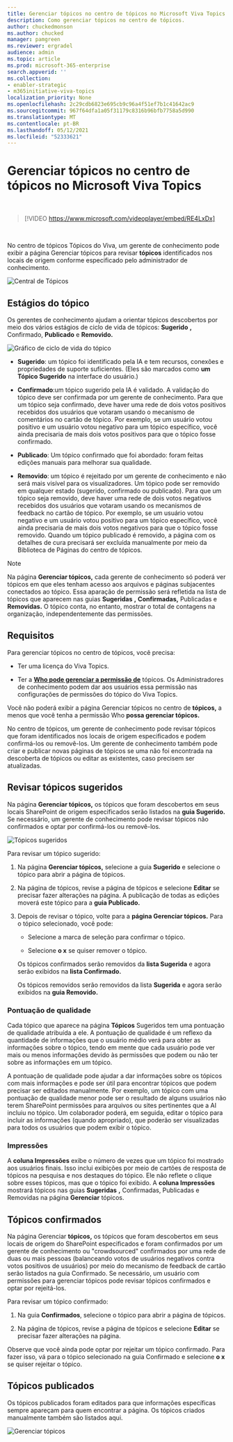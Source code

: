 ```yaml
---
title: Gerenciar tópicos no centro de tópicos no Microsoft Viva Topics
description: Como gerenciar tópicos no centro de tópicos.
author: chuckedmonson
ms.author: chucked
manager: pamgreen
ms.reviewer: ergradel
audience: admin
ms.topic: article
ms.prod: microsoft-365-enterprise
search.appverid: ''
ms.collection:
- enabler-strategic
- m365initiative-viva-topics
localization_priority: None
ms.openlocfilehash: 2c29cdb6823e695cb9c96a4f51ef7b1c41642ac9
ms.sourcegitcommit: 967f64dfa1a05f31179c8316b96bfb7758a5d990
ms.translationtype: MT
ms.contentlocale: pt-BR
ms.lasthandoff: 05/12/2021
ms.locfileid: "52333621"
---
```

# <a name="manage-topics-in-the-topic-center-in-microsoft-viva-topics"></a>Gerenciar tópicos no centro de tópicos no Microsoft Viva Topics

</br>

> [!VIDEO https://www.microsoft.com/videoplayer/embed/RE4LxDx]  

</br>

No centro de tópicos Tópicos do Viva, um gerente de conhecimento pode exibir a página Gerenciar tópicos para revisar **tópicos** identificados nos locais de origem conforme especificado pelo administrador de conhecimento.  

   ![Central de Tópicos](../media/knowledge-management/topic-center.png)  

## <a name="topic-stages"></a>Estágios do tópico

Os gerentes de conhecimento ajudam a orientar tópicos descobertos por meio dos vários estágios de ciclo de vida de tópicos: **Sugerido** **,** Confirmado, **Publicado** e **Removido.**

   ![Gráfico de ciclo de vida do tópico](../media/knowledge-management/topic-lifecycle.png) 

- **Sugerido**: um tópico foi identificado pela IA e tem recursos, conexões e propriedades de suporte suficientes. (Eles são marcados como **um Tópico Sugerido** na interface do usuário.)

- **Confirmado**:um tópico sugerido pela IA é validado. A validação do tópico deve ser confirmada por um gerente de conhecimento. Para que um tópico seja confirmado, deve haver uma rede de dois votos positivos recebidos dos usuários que votaram usando o mecanismo de comentários no cartão de tópico. Por exemplo, se um usuário votou positivo e um usuário votou negativo para um tópico específico, você ainda precisaria de mais dois votos positivos para que o tópico fosse confirmado.
 
- **Publicado**: Um tópico confirmado que foi abordado: foram feitas edições manuais para melhorar sua qualidade.

- **Removido**: um tópico é rejeitado por um gerente de conhecimento e não será mais visível para os visualizadores. Um tópico pode ser removido em qualquer estado (sugerido, confirmado ou publicado). Para que um tópico seja removido, deve haver uma rede de dois votos negativos recebidos dos usuários que votaram usando os mecanismos de feedback no cartão de tópico. Por exemplo, se um usuário votou negativo e um usuário votou positivo para um tópico específico, você ainda precisaria de mais dois votos negativos para que o tópico fosse removido. Quando um tópico publicado é removido, a página com os detalhes de cura precisará ser excluída manualmente por meio da Biblioteca de Páginas do centro de tópicos.

> [!Note] 
> Na página **Gerenciar tópicos,** cada gerente de conhecimento só poderá ver tópicos em que eles tenham acesso aos arquivos e páginas subjacentes conectados ao tópico. Essa aparação de permissão será refletida na lista de tópicos que aparecem nas guias **Sugeridas** **,** **Confirmadas,** Publicadas e **Removidas.** O tópico conta, no entanto, mostrar o total de contagens na organização, independentemente das permissões.

## <a name="requirements"></a>Requisitos

Para gerenciar tópicos no centro de tópicos, você precisa:
- Ter uma licença do Viva Topics.

- Ter a [**Who pode gerenciar a permissão de**](./topic-experiences-user-permissions.md) tópicos. Os Administradores de conhecimento podem dar aos usuários essa permissão nas configurações de permissões do tópico do Viva Topics. 

Você não poderá exibir a página Gerenciar tópicos no centro de **tópicos,** a menos que você tenha a permissão Who **possa gerenciar tópicos.**

No centro de tópicos, um gerente de conhecimento pode revisar tópicos que foram identificados nos locais de origem especificados e podem confirmá-los ou removê-los. Um gerente de conhecimento também pode criar e publicar novas páginas de tópicos se uma não foi encontrada na descoberta de tópicos ou editar as existentes, caso precisem ser atualizadas.

## <a name="review-suggested-topics"></a>Revisar tópicos sugeridos

Na página **Gerenciar tópicos,** os tópicos que foram descobertos em seus locais SharePoint de origem especificados serão listados na **guia Sugerido.** Se necessário, um gerente de conhecimento pode revisar tópicos não confirmados e optar por confirmá-los ou removê-los.

   ![Tópicos sugeridos](../media/knowledge-management/quality-score.png) 

Para revisar um tópico sugerido:

1. Na página **Gerenciar tópicos,** selecione a guia **Sugerido** e selecione o tópico para abrir a página de tópicos.

2. Na página de tópicos, revise a página de tópicos e selecione **Editar** se precisar fazer alterações na página. A publicação de todas as edições moverá este tópico para a **guia Publicado.**

3. Depois de revisar o tópico, volte para a **página Gerenciar tópicos.** Para o tópico selecionado, você pode:

   - Selecione a marca de seleção para confirmar o tópico.
    
   - Selecione **o x** se quiser remover o tópico.

    Os tópicos confirmados serão removidos da **lista Sugerida** e agora serão exibidos na **lista Confirmado.**

    Os tópicos removidos serão removidos da lista **Sugerida** e agora serão exibidos na **guia Removido.**

### <a name="quality-score"></a>Pontuação de qualidade

Cada tópico que aparece na página **Tópicos** Sugeridos tem uma pontuação de qualidade atribuída a ele. A pontuação de qualidade é um reflexo da quantidade de informações que o usuário médio verá para obter as informações sobre o tópico, tendo em mente que cada usuário pode ver mais ou menos informações devido às permissões que podem ou não ter sobre as informações em um tópico. 

A pontuação de qualidade pode ajudar a dar informações sobre os tópicos com mais informações e pode ser útil para encontrar tópicos que podem precisar ser editados manualmente. Por exemplo, um tópico com uma pontuação de qualidade menor pode ser o resultado de alguns usuários não terem SharePoint permissões para arquivos ou sites pertinentes que a AI incluiu no tópico. Um colaborador poderá, em seguida, editar o tópico para incluir as informações (quando apropriado), que poderão ser visualizadas para todos os usuários que podem exibir o tópico.

### <a name="impressions"></a>Impressões

A **coluna Impressões** exibe o número de vezes que um tópico foi mostrado aos usuários finais. Isso inclui exibições por meio de cartões de resposta de tópicos na pesquisa e nos destaques do tópico. Ele não reflete o clique sobre esses tópicos, mas que o tópico foi exibido. A **coluna Impressões** mostrará tópicos nas guias **Sugeridas** **,** Confirmadas, Publicadas e Removidas na página **Gerenciar** tópicos. 

## <a name="confirmed-topics"></a>Tópicos confirmados

Na página Gerenciar **tópicos,** os tópicos que foram descobertos em seus locais de origem do SharePoint especificados e foram confirmados por um gerente de conhecimento ou "crowdsourced"  confirmados por uma rede de duas ou mais pessoas (balanceando votos de usuários negativos contra votos positivos de usuários) por meio do mecanismo de feedback de cartão serão listados na guia Confirmado. Se necessário, um usuário com permissões para gerenciar tópicos pode revisar tópicos confirmados e optar por rejeitá-los.

Para revisar um tópico confirmado:

1. Na guia **Confirmados**, selecione o tópico para abrir a página de tópicos.

2. Na página de tópicos, revise a página de tópicos e selecione **Editar** se precisar fazer alterações na página.

Observe que você ainda pode optar por rejeitar um tópico confirmado. Para fazer isso, vá para  o tópico selecionado na guia Confirmado e selecione **o x** se quiser rejeitar o tópico.

## <a name="published-topics"></a>Tópicos publicados

Os tópicos publicados foram editados para que informações específicas sempre apareçam para quem encontrar a página. Os tópicos criados manualmente também são listados aqui.

   ![Gerenciar tópicos](../media/knowledge-management/manage-topics-new.png)
